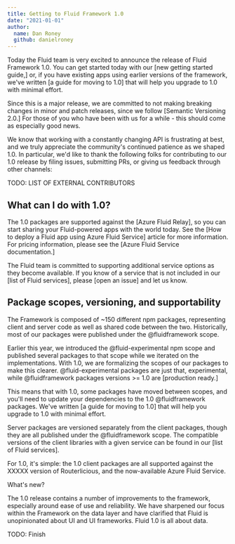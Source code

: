 ```yaml
---
title: Getting to Fluid Framework 1.0
date: "2021-01-01"
author:
  name: Dan Roney
  github: danielroney
---
```



Today the Fluid team is very excited to announce the release of Fluid Framework 1.0. You can get started today with our
[new getting started guide,] or, if you have existing apps using earlier versions of the framework, we've written [a guide for moving to 1.0] that will help you upgrade to 1.0 with minimal effort.

Since this is a major release, we are committed to not making breaking changes in minor and patch releases, since we follow [Semantic Versioning 2.0.] For those of you who have been with us for a while - this should come as especially good news.

We know that working with a constantly changing API is frustrating at best, and we truly appreciate the community's continued patience as we shaped 1.0. In particular, we'd like to thank the following folks for contributing to our 1.0 release by filing issues, submitting PRs, or giving us feedback through other channels:

TODO: LIST OF EXTERNAL CONTRIBUTORS

## What can I do with 1.0?

The 1.0 packages are supported against the [Azure Fluid Relay], so you can start sharing your Fluid-powered apps with the world today. See the [How to deploy a Fluid app using Azure Fluid Service] article for more information. For pricing information, please see the [Azure Fluid Service documentation.]

The Fluid team is committed to supporting additional service options as they become available. If you know of a service that is not included in our [list of Fluid services], please [open an issue] and let us know.

## Package scopes, versioning, and supportability

The Framework is composed of ~150 different npm packages, representing client and server code as well as shared code between the two. Historically, most of our packages were published under the @fluidframework scope.

Earlier this year, we introduced the @fluid-experimental npm scope and published several packages to that scope while we iterated on the implementations. With 1.0, we are formalizing the scopes of our packages to make this clearer. @fluid-experimental packages are just that, experimental, while @fluidframework packages versions >= 1.0 are [production ready.]

This means that with 1.0, some packages have moved between scopes, and you'll need to update your dependencies to the 1.0 @fluidframework packages. We've written [a guide for moving to 1.0] that will help you upgrade to 1.0 with minimal effort.

Server packages are versioned separately from the client packages, though they are all published under the @fluidframework scope. The compatible versions of the client libraries with a given service can be found in our [list of Fluid services].

For 1.0, it's simple: the 1.0 client packages are all supported against the XXXXX version of Routerlicious, and the now-available Azure Fluid Service.

What's new?

The 1.0 release contains a number of improvements to the framework, especially around ease of use and reliability. We have sharpened our focus within the Framework on the data layer and have clarified that Fluid is unopinionated about UI and UI frameworks. Fluid 1.0 is all about data.

TODO: Finish

